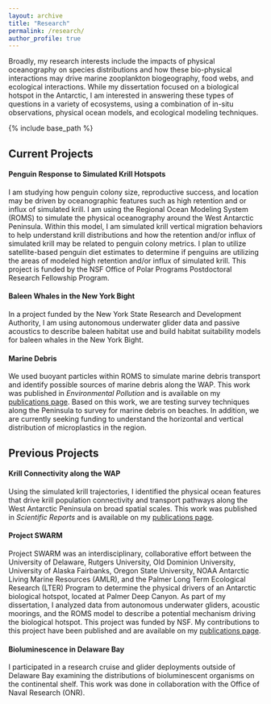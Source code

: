 ```yaml
---
layout: archive
title: "Research"
permalink: /research/
author_profile: true
---
```

Broadly, my research interests include the impacts of physical oceanography on species distributions and how these bio-physical interactions may drive marine zooplankton biogeography, food webs, and ecological interactions. While my dissertation focused on a biological hotspot in the Antarctic, I am interested in answering these types of questions in a variety of ecosystems, using a combination of in-situ observations, physical ocean models, and ecological modeling techniques.

{% include base_path %}

## Current Projects 

#### Penguin Response to Simulated Krill Hotspots
I am studying how penguin colony size, reproductive success, and location may be driven by oceanographic features such as high retention and or influx of simulated krill. I am using the Regional Ocean Modeling System (ROMS) to simulate the physical oceanography around the West Antarctic Peninsula. Within this model, I am simulated krill vertical migration behaviors to help understand krill distributions and how the retention and/or influx of simulated krill may be related to penguin colony metrics. I plan to utilize satellite-based penguin diet estimates to determine if penguins are utilizing the areas of modeled high retention and/or influx of simulated krill. This project is funded by the NSF Office of Polar Programs Postdoctoral Research Fellowship Program. 

#### Baleen Whales in the New York Bight
In a project funded by the New York State Research and Development Authority, I am using autonomous underwater glider data and passive acoustics to describe baleen habitat use and build habitat suitability models for baleen whales in the New York Bight. 

#### Marine Debris
We used buoyant particles within ROMS to simulate marine debris transport and identify possible sources of marine debris along the WAP. This work was published in _Environmental Pollution_ and is available on my [publications page](https://klgallagher.github.io/publications/). Based on this work, we are testing survey techniques along the Peninsula to survey for marine debris on beaches. In addition, we are currently seeking funding to understand the horizontal and vertical distribution of microplastics in the region. 

## Previous Projects

#### Krill Connectivity along the WAP
Using the simulated krill trajectories, I identified the physical ocean features that drive krill population connectivity and transport pathways along the West Antarctic Peninsula on broad spatial scales. This work was published in _Scientific Reports_ and is available on my [publications page](https://klgallagher.github.io/publications/).

#### Project SWARM 
Project SWARM was an interdisciplinary, collaborative effort between the University of Delaware, Rutgers University, Old Dominion University, University of Alaska Fairbanks, Oregon State University, NOAA Antarctic Living Marine Resources (AMLR), and the Palmer Long Term Ecological Research (LTER) Program to determine the physical drivers of an Antarctic biological hotspot, located at Palmer Deep Canyon. As part of my dissertation, I analyzed data from autonomous underwater gliders, acoustic moorings, and the ROMS model to describe a potential mechanism driving the biological hotspot. This project was funded by NSF. My contributions to this project have been published and are available on my [publications page](https://klgallagher.github.io/publications/).

#### Bioluminescence in Delaware Bay
I participated in a research cruise and glider deployments outside of Delaware Bay examining the distributions of bioluminescent organisms on the continental shelf. This work was done in collaboration with the Office of Naval Research (ONR). 
